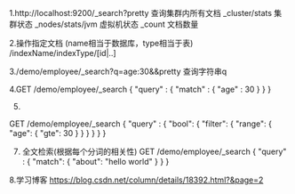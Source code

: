 1.http://localhost:9200/_search?pretty
查询集群内所有文档
_cluster/stats 集群状态
_nodes/stats/jvm 虚拟机状态
_count  文档数量

2.操作指定文档 (name相当于数据库，type相当于表)
  /indexName/indexType/[id|..]
  
3./demo/employee/_search?q=age:30&&pretty
  查询字符串q
  
4.GET /demo/employee/_search
  {
      "query" : {
          "match" : {
              "age" : 30
          }
      }
  }

5.
GET /demo/employee/_search
{
    "query" : {
        "bool": {
          "filter": {
            "range": {
              "age": {
                "gte": 30
              }
            }
          }
        }
    }
}

7. 全文检索(根据每个分词的相关性)
GET /demo/employee/_search
  {
      "query" : {
          "match": {
            "about": "hello world"
          }
      }
  }
  
  8.学习博客 https://blog.csdn.net/column/details/18392.html?&page=2
